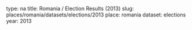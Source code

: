 type: na
title: Romania / Election Results (2013)
slug: places/romania/datasets/elections/2013
place: romania
dataset: elections
year: 2013
